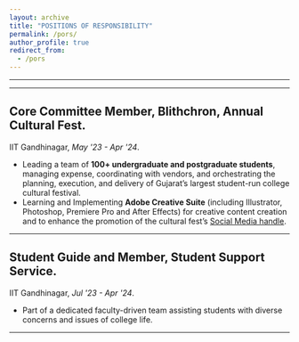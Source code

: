 ```yaml
---
layout: archive
title: "POSITIONS OF RESPONSIBILITY"
permalink: /pors/
author_profile: true
redirect_from:
  - /pors
---
```


<!-- {% include base_path %} -->
-----
-----


## Core Committee Member, Blithchron, Annual Cultural Fest.
IIT Gandhinagar, _May '23 - Apr '24_.

* Leading a team of **100+ undergraduate and postgraduate students**, managing expense, coordinating with vendors, and orchestrating the planning, execution, and delivery of Gujarat’s largest student-run college cultural festival.
* Learning and Implementing **Adobe Creative Suite** (including Illustrator, Photoshop, Premiere Pro and After Effects) for creative content creation and to enhance the promotion of the cultural fest’s [Social Media handle](https://www.instagram.com/blithchron_iitgn?igsh=MWV2ZzFjemVibWQ3cg==).

<hr>

## Student Guide and Member, Student Support Service.
IIT Gandhinagar, _Jul '23 - Apr '24_.

* Part of a dedicated faculty-driven team assisting students with diverse concerns and issues of college life.

<hr>
<!-- Projects:
======
  <ul>{% for post in site.teaching reversed %}
    {% include archive-single-cv.html %}
  {% endfor %}</ul> -->
  


<!-- Publications
======
  <ul>{% for post in site.publications reversed %}
    {% include archive-single-cv.html %}
  {% endfor %}</ul>
  
Talks
======
  <ul>{% for post in site.talks reversed %}
    {% include archive-single-talk-cv.html  %}
  {% endfor %}</ul>
  
  
Service and leadership
======
* Currently signed in to 43 different slack teams -->
